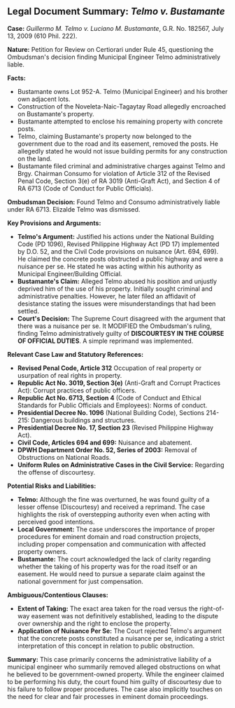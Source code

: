 ## Legal Document Summary: *Telmo v. Bustamante*

**Case:** *Guillermo M. Telmo v. Luciano M. Bustamante*, G.R. No. 182567, July 13, 2009 (610 Phil. 222).

**Nature:** Petition for Review on Certiorari under Rule 45, questioning the Ombudsman's decision finding Municipal Engineer Telmo administratively liable.

**Facts:**

*   Bustamante owns Lot 952-A. Telmo (Municipal Engineer) and his brother own adjacent lots.
*   Construction of the Noveleta-Naic-Tagaytay Road allegedly encroached on Bustamante's property.
*   Bustamante attempted to enclose his remaining property with concrete posts.
*   Telmo, claiming Bustamante's property now belonged to the government due to the road and its easement, removed the posts. He allegedly stated he would not issue building permits for any construction on the land.
*   Bustamante filed criminal and administrative charges against Telmo and Brgy. Chairman Consumo for violation of Article 312 of the Revised Penal Code, Section 3(e) of RA 3019 (Anti-Graft Act), and Section 4 of RA 6713 (Code of Conduct for Public Officials).

**Ombudsman Decision:** Found Telmo and Consumo administratively liable under RA 6713. Elizalde Telmo was dismissed.

**Key Provisions and Arguments:**

*   **Telmo's Argument:** Justified his actions under the National Building Code (PD 1096), Revised Philippine Highway Act (PD 17) implemented by D.O. 52, and the Civil Code provisions on nuisance (Art. 694, 699). He claimed the concrete posts obstructed a public highway and were a nuisance per se. He stated he was acting within his authority as Municipal Engineer/Building Official.
*   **Bustamante's Claim:** Alleged Telmo abused his position and unjustly deprived him of the use of his property. Initially sought criminal and administrative penalties. However, he later filed an affidavit of desistance stating the issues were misunderstandings that had been settled.
* **Court's Decision:** The Supreme Court disagreed with the argument that there was a nuisance per se. It MODIFIED the Ombudsman's ruling, finding Telmo administratively guilty of **DISCOURTESY IN THE COURSE OF OFFICIAL DUTIES**. A simple reprimand was implemented.

**Relevant Case Law and Statutory References:**

*   **Revised Penal Code, Article 312** Occupation of real property or usurpation of real rights in property.
*   **Republic Act No. 3019, Section 3(e)** (Anti-Graft and Corrupt Practices Act): Corrupt practices of public officers.
*   **Republic Act No. 6713, Section 4** (Code of Conduct and Ethical Standards for Public Officials and Employees): Norms of conduct.
*   **Presidential Decree No. 1096** (National Building Code), Sections 214-215: Dangerous buildings and structures.
*   **Presidential Decree No. 17, Section 23** (Revised Philippine Highway Act).
*   **Civil Code, Articles 694 and 699:** Nuisance and abatement.
*   **DPWH Department Order No. 52, Series of 2003:** Removal of Obstructions on National Roads.
*   **Uniform Rules on Administrative Cases in the Civil Service:** Regarding the offense of discourtesy.

**Potential Risks and Liabilities:**

*   **Telmo:** Although the fine was overturned, he was found guilty of a lesser offense (Discourtesy) and received a reprimand. The case highlights the risk of overstepping authority even when acting with perceived good intentions.
*   **Local Government:** The case underscores the importance of proper procedures for eminent domain and road construction projects, including proper compensation and communication with affected property owners.
*   **Bustamante:** The court acknowledged the lack of clarity regarding whether the taking of his property was for the road itself or an easement. He would need to pursue a separate claim against the national government for just compensation.

**Ambiguous/Contentious Clauses:**

*   **Extent of Taking:** The exact area taken for the road versus the right-of-way easement was not definitively established, leading to the dispute over ownership and the right to enclose the property.
*   **Application of Nuisance Per Se:** The Court rejected Telmo's argument that the concrete posts constituted a nuisance per se, indicating a strict interpretation of this concept in relation to public obstruction.

**Summary:** This case primarily concerns the administrative liability of a municipal engineer who summarily removed alleged obstructions on what he believed to be government-owned property. While the engineer claimed to be performing his duty, the court found him guilty of discourtesy due to his failure to follow proper procedures. The case also implicitly touches on the need for clear and fair processes in eminent domain proceedings.
